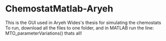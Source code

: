 # ChemostatMatlab-Aryeh
This is the GUI used in Aryeh Wides's thesis for simulating the chemostats
To run, download all the files to one folder, and in MATLAB run the line:
 MTO_parameterVariations()
 thats all!
